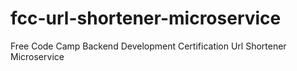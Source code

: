 # fcc-url-shortener-microservice
Free Code Camp Backend Development Certification Url Shortener Microservice
